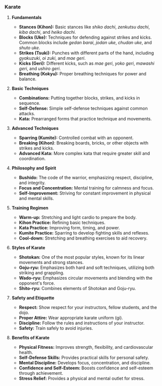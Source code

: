 ### Karate

1. **Fundamentals**
    - **Stances (Kihon):**  Basic stances like *shiko dachi*, *zenkutsu dachi*, *kiba dachi*, and *heiko dachi*.
    - **Blocks (Uke):** Techniques for defending against strikes and kicks. Common blocks include *gedan barai*, *jodan uke*, *chudan uke*, and *shuto uke*.
    - **Strikes (Tsuki):** Punches with different parts of the hand, including *gyakuzuki*, *oi zuki*, and *mae geri*.
    - **Kicks (Geri):** Different kicks, such as *mae geri*, *yoko geri*, *mawashi geri*, and *ushiro geri*.
    - **Breathing (Kokyu):** Proper breathing techniques for power and balance.

2. **Basic Techniques**
    - **Combinations:** Putting together blocks, strikes, and kicks in sequence.
    - **Self-Defense:** Simple self-defense techniques against common attacks.
    - **Kata:** Prearranged forms that practice technique and movements.

3. **Advanced Techniques**
    - **Sparring (Kumite):** Controlled combat with an opponent.
    - **Breaking (Kihon)**: Breaking boards, bricks, or other objects with strikes and kicks.
    - **Advanced Kata:** More complex kata that require greater skill and coordination.

4. **Philosophy and Spirit**
    - **Bushido:** The code of the warrior, emphasizing respect, discipline, and integrity.
    - **Focus and Concentration:** Mental training for calmness and focus.
    - **Self-Improvement:**  Striving for constant improvement in physical and mental skills.

5. **Training Regimen**
    - **Warm-up:**  Stretching and light cardio to prepare the body.
    - **Kihon Practice:**  Refining basic techniques.
    - **Kata Practice:**  Improving form, timing, and power.
    - **Kumite Practice:**  Sparring to develop fighting skills and reflexes.
    - **Cool-down:** Stretching and breathing exercises to aid recovery.

6. **Styles of Karate**
    - **Shotokan:** One of the most popular styles, known for its linear movements and strong stances.
    - **Goju-ryu:** Emphasizes both hard and soft techniques, utilizing both striking and grappling.
    - **Wado-ryu:**  Emphasizes circular movements and blending with the opponent's force.
    - **Shito-ryu:** Combines elements of Shotokan and Goju-ryu.

7. **Safety and Etiquette**
    - **Respect:**  Show respect for your instructors, fellow students, and the dojo.
    - **Proper Attire:** Wear appropriate karate uniform (gi).
    - **Discipline:**  Follow the rules and instructions of your instructor.
    - **Safety:**  Train safely to avoid injuries. 

8. **Benefits of Karate**
    - **Physical Fitness:** Improves strength, flexibility, and cardiovascular health.
    - **Self-Defense Skills:** Provides practical skills for personal safety.
    - **Mental Discipline:**  Develops focus, concentration, and discipline.
    - **Confidence and Self-Esteem:**  Boosts confidence and self-esteem through achievement.
    - **Stress Relief:**  Provides a physical and mental outlet for stress.
